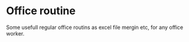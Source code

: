 # Office routine

Some usefull regular office routins as excel file mergin etc, for any office worker.
